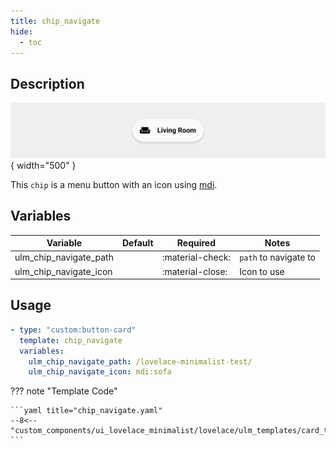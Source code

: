 ```yaml
---
title: chip_navigate
hide:
  - toc
---
```

<!-- markdownlint-disable MD046 -->

## Description

![example-image](../../assets/img/ulm_chips/chip_navigate.png){ width="500" }

This `chip` is a menu button with an icon using [mdi](https://materialdesignicons.com/).

## Variables

| Variable | Default | Required         | Notes             |
|----------|---------|------------------|-------------------|
|ulm_chip_navigate_path     |         | :material-check: | `path` to navigate to |
|ulm_chip_navigate_icon     |         | :material-close: | Icon to use |

## Usage

```yaml
- type: "custom:button-card"
  template: chip_navigate
  variables:
    ulm_chip_navigate_path: /lovelace-minimalist-test/
    ulm_chip_navigate_icon: mdi:sofa
```

??? note "Template Code"

    ```yaml title="chip_navigate.yaml"
    --8<-- "custom_components/ui_lovelace_minimalist/lovelace/ulm_templates/card_templates/chips/chip_navigate.yaml"
    ```

